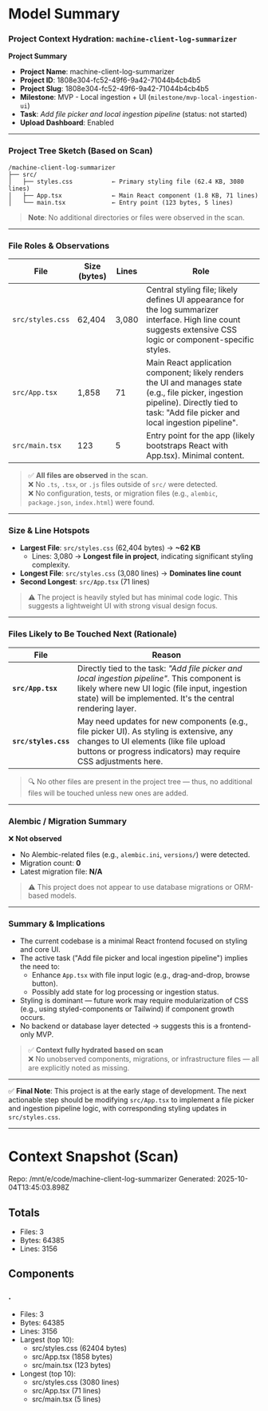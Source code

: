 # Model Summary

### Project Context Hydration: `machine-client-log-summarizer`

**Project Summary**  
- **Project Name**: machine-client-log-summarizer  
- **Project ID**: 1808e304-fc52-49f6-9a42-71044b4cb4b5  
- **Project Slug**: 1808e304-fc52-49f6-9a42-71044b4cb4b5  
- **Milestone**: MVP - Local ingestion + UI (`milestone/mvp-local-ingestion-ui`)  
- **Task**: *Add file picker and local ingestion pipeline* (status: not started)  
- **Upload Dashboard**: Enabled  

---

### Project Tree Sketch (Based on Scan)

```
/machine-client-log-summarizer
├── src/
│   ├── styles.css           ← Primary styling file (62.4 KB, 3080 lines)
│   ├── App.tsx              ← Main React component (1.8 KB, 71 lines)
│   └── main.tsx             ← Entry point (123 bytes, 5 lines)
```

> **Note**: No additional directories or files were observed in the scan.

---

### File Roles & Observations

| File | Size (bytes) | Lines | Role |
|------|--------------|-------|------|
| `src/styles.css` | 62,404 | 3,080 | Central styling file; likely defines UI appearance for the log summarizer interface. High line count suggests extensive CSS logic or component-specific styles. |
| `src/App.tsx` | 1,858 | 71 | Main React application component; likely renders the UI and manages state (e.g., file picker, ingestion pipeline). Directly tied to task: "Add file picker and local ingestion pipeline". |
| `src/main.tsx` | 123 | 5 | Entry point for the app (likely bootstraps React with App.tsx). Minimal content. |

> ✅ **All files are observed** in the scan.  
> ❌ No `.ts`, `.tsx`, or `.js` files outside of `src/` were detected.  
> ❌ No configuration, tests, or migration files (e.g., `alembic`, `package.json`, `index.html`) were found.

---

### Size & Line Hotspots

- **Largest File**: `src/styles.css` (62,404 bytes) → **~62 KB**  
  - Lines: 3,080 → **Longest file in project**, indicating significant styling complexity.
- **Longest File**: `src/styles.css` (3,080 lines) → **Dominates line count**
- **Second Longest**: `src/App.tsx` (71 lines)

> ⚠️ The project is heavily styled but has minimal code logic. This suggests a lightweight UI with strong visual design focus.

---

### Files Likely to Be Touched Next (Rationale)

| File | Reason |
|------|--------|
| **`src/App.tsx`** | Directly tied to the task: *"Add file picker and local ingestion pipeline"*. This component is likely where new UI logic (file input, ingestion state) will be implemented. It's the central rendering layer. |
| **`src/styles.css`** | May need updates for new components (e.g., file picker UI). As styling is extensive, any changes to UI elements (like file upload buttons or progress indicators) may require CSS adjustments here. |

> 🔍 No other files are present in the project tree — thus, no additional files will be touched unless new ones are added.

---

### Alembic / Migration Summary

❌ **Not observed**  
- No Alembic-related files (e.g., `alembic.ini`, `versions/`) were detected.  
- Migration count: **0**  
- Latest migration file: **N/A**

> ⚠️ This project does not appear to use database migrations or ORM-based models.

---

### Summary & Implications

- The current codebase is a minimal React frontend focused on styling and core UI.
- The active task ("Add file picker and local ingestion pipeline") implies the need to:
  - Enhance `App.tsx` with file input logic (e.g., drag-and-drop, browse button).
  - Possibly add state for log processing or ingestion status.
- Styling is dominant — future work may require modularization of CSS (e.g., using styled-components or Tailwind) if component growth occurs.
- No backend or database layer detected → suggests this is a frontend-only MVP.

> ✅ **Context fully hydrated based on scan**  
> ❌ No unobserved components, migrations, or infrastructure files — all are explicitly noted as missing.

---

✅ **Final Note**: This project is at the early stage of development. The next actionable step should be modifying `src/App.tsx` to implement a file picker and ingestion pipeline logic, with corresponding styling updates in `src/styles.css`.

---

# Context Snapshot (Scan)

Repo: /mnt/e/code/machine-client-log-summarizer
Generated: 2025-10-04T13:45:03.898Z

## Totals
- Files: 3
- Bytes: 64385
- Lines: 3156

## Components
### .
- Files: 3
- Bytes: 64385
- Lines: 3156
- Largest (top 10):
  - src/styles.css (62404 bytes)
  - src/App.tsx (1858 bytes)
  - src/main.tsx (123 bytes)
- Longest (top 10):
  - src/styles.css (3080 lines)
  - src/App.tsx (71 lines)
  - src/main.tsx (5 lines)
